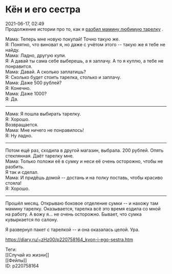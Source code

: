 Кён и его сестра
=================

   
 2021-06-17, 02:49   
  Продолжение истории про то, как я  [разбил мамину любимую тарелку](Я%20уничтожу%20всё,%20что%20ты%20любишь)  .   
   
 Мама: Теперь мне новую покупай! Точно такую же.   
 Я: Понятно, что виноват я, но даже с учётом этого -- такую же я тебе не найду.   
 Мама: Ладно, другую купи.   
 Я: А давай ты сама себе выберешь, а я заплачу. А то я куплю, а тебе не понравится.   
 Мама: Давай. А сколько заплатишь?   
 Я: Сколько будет стоить тарелка, столько и заплачу.   
 Мама: Даже 500 рублей?   
 Я: Конечно.   
 Мама: Даже 1000?   
 Я: Да.   
   
 ***   
   
 Мама: Я пошла выбирать тарелку.   
 Я: Хорошо.   
 Возвращается.   
 Мама: Мне ничего не понравилось!   
 Я: Ну ладно.   
   
 ***   
   
 Потом ещё раз, сходила в другой магазин, выбрала. 200 рублей. Опять стеклянная. Даёт тарелку мне.   
 Мама: Только положи её в сумку и неси её очень осторожно, чтобы не разбить.   
 Я так и сделал.   
 Мама: И придёшь домой -- достань и на полку поставь, чтобы красиво стояла!   
 Я: Хорошо.   
   
 ***   
   
 Прошёл месяц. Открываю боковое отделение сумки -- и нахожу там мамину тарелку. Оказывается, тарелка всё это время ездила со мной на работу. А вожу я... не очень осторожно. Бывает, что сумка кувыркается по салону.   
   
 Я развернул пакет с тарелкой -- и она оказалась целой. Ура.   
    
 <https://diary.ru/~zHz00/p220758164_kyon-i-ego-sestra.htm>   
   
 Теги:   
 [[Случай из жизни]]   
 [[Фейлы]]   
 ID: p220758164